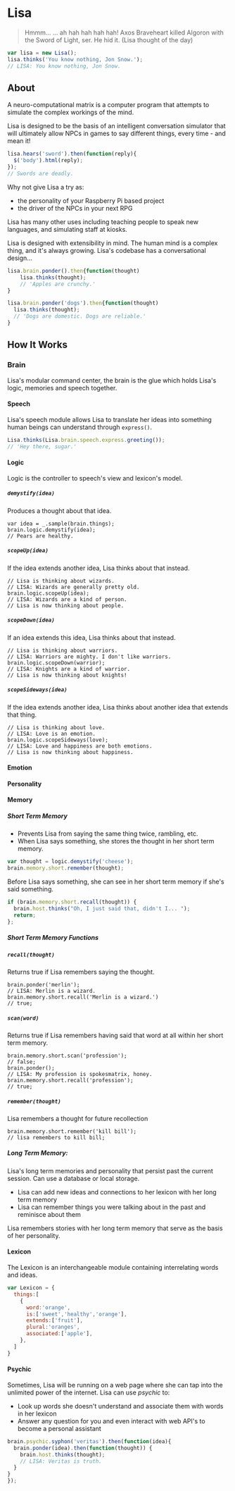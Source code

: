 Lisa
====
> Hmmm... ... ah hah hah hah hah!
> Axos Braveheart killed Algoron with the Sword of Light, ser. He hid it.
(Lisa thought of the day)

```javascript
var lisa = new Lisa();
lisa.thinks('You know nothing, Jon Snow.');
// LISA: You know nothing, Jon Snow.
```

About
--------------------------
A neuro-computational matrix is a computer program that attempts to simulate the complex workings of the mind.</p>

Lisa is designed to be the basis of an intelligent conversation simulator that will ultimately allow NPCs in games to say different things, every time - and mean it!

```javascript
lisa.hears('sword').then(function(reply){
  $('body').html(reply);
});
// Swords are deadly.
```

Why not give Lisa a try as:
- the personality of your Raspberry Pi based project
- the driver of the NPCs in your next RPG

Lisa has many other uses including teaching people to speak new languages, and simulating staff at kiosks.

Lisa is designed with extensibility in mind. The human mind is a complex thing, and it's always growing. Lisa's codebase has a conversational design...

```javascript
lisa.brain.ponder().then{function(thought)
    lisa.thinks(thought);
    // 'Apples are crunchy.'
}
```

```javascript
lisa.brain.ponder('dogs').then{function(thought)
  lisa.thinks(thought);
  // 'Dogs are domestic. Dogs are reliable.'
}
```
How It Works
------------
### Brain
Lisa's modular command center, the brain is the glue which holds Lisa's logic, memories and speech together.

#### Speech
Lisa's speech module allows Lisa to translate her ideas into something human beings can understand through `express()`.

```javascript
Lisa.thinks(Lisa.brain.speech.express.greeting());
// 'Hey there, sugar.'
```

#### Logic
Logic is the controller to speech's view and lexicon's model.  

##### `demystify(idea)`
Produces a thought about that idea.

```
var idea = _.sample(brain.things);
brain.logic.demystify(idea);
// Pears are healthy.

```

##### `scopeUp(idea)`

If the idea extends another idea, Lisa thinks about that instead.

```
// Lisa is thinking about wizards.
// LISA: Wizards are generally pretty old.
brain.logic.scopeUp(idea);
// LISA: Wizards are a kind of person.
// Lisa is now thinking about people.

```

##### `scopeDown(idea)`

If an idea extends this idea, Lisa thinks about that instead.

```
// Lisa is thinking about warriors.
// LISA: Warriors are mighty. I don't like warriors.
brain.logic.scopeDown(warrior);
// LISA: Knights are a kind of warrior.
// Lisa is now thinking about knights!

```

##### `scopeSideways(idea)`

If the idea extends another idea, Lisa thinks about another idea that extends that thing.

```
// Lisa is thinking about love.
// LISA: Love is an emotion.
brain.logic.scopeSideways(love);
// LISA: Love and happiness are both emotions.
// Lisa is now thinking about happiness.

```

#### Emotion
#### Personality    

#### Memory    
##### Short Term Memory
- Prevents Lisa from saying the same thing twice, rambling, etc.
- When Lisa says something, she stores the thought in her short term memory.

```javascript
var thought = logic.demystify('cheese');
brain.memory.short.remember(thought);
```
Before Lisa says something, she can see in her short term memory if she's said something.

```javascript
if (brain.memory.short.recall(thought)) {
  brain.host.thinks("Oh, I just said that, didn't I... ");
  return;
};
```

##### Short Term Memory Functions
##### `recall(thought)` 
Returns true if Lisa remembers saying the thought.

    brain.ponder('merlin');
    // LISA: Merlin is a wizard.
    brain.memory.short.recall('Merlin is a wizard.')
    // true;

##### `scan(word)` 
Returns true if Lisa remembers having said that word at all within her short term memory.

    brain.memory.short.scan('profession');
    // false;
    brain.ponder();
    // LISA: My profession is spokesmatrix, honey.
    brain.memory.short.recall('profession');
    // true;

##### `remember(thought)` 
Lisa remembers a thought for future recollection

    brain.memory.short.remember('kill bill');
    // lisa remembers to kill bill;

##### Long Term Memory:
Lisa's long term memories and personality that persist past the current session. Can use a database or local storage.

+ Lisa can add new ideas and connections to her lexicon with her long term memory
+ Lisa can remember things you were talking about in the past and reminisce about them

Lisa remembers stories with her long term memory that serve as the basis of her personality.

#### Lexicon
The Lexicon is an interchangeable module containing interrelating words and ideas. 

```javascript
var Lexicon = {
  things:[
    {
      word:'orange',
      is:['sweet','healthy','orange'],
      extends:['fruit'],
      plural:'oranges',
      associated:['apple'],
    },
  ]
}
```


#### Psychic

Sometimes, Lisa will be running on a web page where she can tap into the unlimited power of the internet. Lisa can use *psychic* to:

+ Look up words she doesn't understand and associate them with words in her lexicon
+ Answer any question for you and even interact with web API's to become a personal assistant


```javascript
brain.psychic.syphon('veritas').then(function(idea){
  brain.ponder(idea).then(function(thought)) {
    brain.host.thinks(thought);
    // LISA: Veritas is truth.
  }
}
});
```

